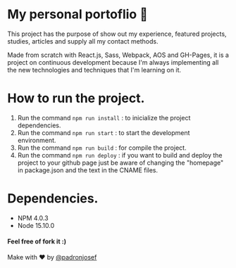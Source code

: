 # My personal portoflio :briefcase:

This project has the purpose of show out my experience, featured projects, studies, articles and supply all my contact methods.

Made from scratch with React.js, Sass, Webpack, AOS and GH-Pages, it is a project on continuous development because I'm always implementing all the new technologies and techniques that I'm learning on it.

# How to run the project.

1. Run the command `npm run install` : to inicialize the project dependencies.
2. Run the command `npm run start` : to start the development environment.
3. Run the command `npm run build` : for compile the project.
4. Run the command `npm run deploy` : if you want to build and deploy the project to your github page just be aware of changing the "homepage" in package.json and the text in the CNAME files.

# Dependencies.

- NPM 4.0.3
- Node 15.10.0

#### Feel free of fork it :)

Make with :heart: by [@padronjosef](https://github.com/padronjosef)